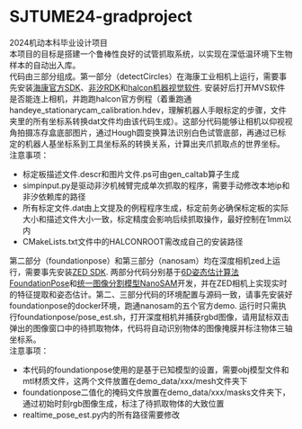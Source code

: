 # SJTUME24-gradproject

2024机动本科毕业设计项目  
本项目的目标是搭建一个鲁棒性良好的试管抓取系统，以实现在深低温环境下生物样本的自动出入库。  
代码由三部分组成。第一部分（detectCircles）在海康工业相机上运行，需要事先安装[海康官方SDK](https://www.hikrobotics.com/cn/machinevision/service/download)、[非汐RDK](http://www.flexiv.cn/software/rdk)和[halcon机器视觉软件](https://www.mvtec.com/downloads). 安装好后打开MVS软件是否能连上相机，并跑跑halcon官方例程（着重跑通handeye_stationarycam_calibration.hdev，理解机器人手眼标定的步骤，文件夹里的所有坐标系转换dat文件均由该代码生成）。这部分代码能够让相机以仰视视角拍摄冻存盒底部图片，通过Hough圆变换算法识别白色试管底部，再通过已标定的机器人基坐标系到工具坐标系的转换关系，计算出夹爪抓取点的世界坐标。  
注意事项：
- 标定板描述文件.descr和图片文件.ps可由gen_caltab算子生成
- simpinput.py是驱动非汐机械臂完成单次抓取的程序，需要手动修改本地ip和非汐依赖库的路径
- 所有标定文件.dat由上文提及的例程程序生成，标定前务必确保标定板的实际大小和描述文件大小一致，标定精度会影响后续抓取操作，最好控制在1mm以内
- CMakeLists.txt文件中的HALCONROOT需改成自己的安装路径

第二部分（foundationpose）和第三部分（nanosam）均在深度相机zed上运行，需要事先安装[ZED SDK](https://www.stereolabs.com/en-sg/developers/release). 两部分代码分别基于[6D姿态估计算法FoundationPose](https://github.com/NVlabs/FoundationPose)和[统一图像分割模型NanoSAM](https://github.com/NVIDIA-AI-IOT/nanosam)开发，并在ZED相机上实现实时的特征提取和姿态估计。第二、三部分代码的环境配置与源码一致，请事先安装好foundationpose的docker环境，跑通nanosam的五个官方demo. 运行时只需执行foundationpose/pose_est.sh，打开深度相机并捕获rgbd图像，请用鼠标双击弹出的图像窗口中的待抓取物体，代码将自动识别物体的图像掩膜并标注物体三轴坐标系。  
注意事项：
- 本代码的foundationpose使用的是基于已知模型的设置，需要obj模型文件和mtl材质文件，这两个文件放置在demo_data/xxx/mesh文件夹下
- foundationpose二值化的掩码文件放置在demo_data/xxx/masks文件夹下，通过初始时刻rgb图像生成，标注了待抓取物体的大致位置
- realtime_pose_est.py内的所有路径需要修改
